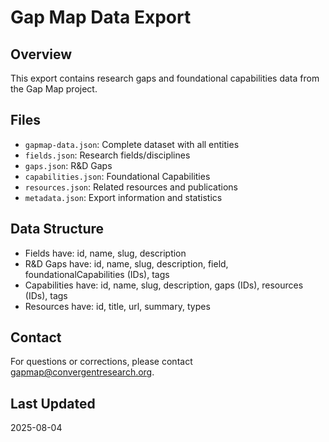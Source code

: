 # Gap Map Data Export

## Overview
This export contains research gaps and foundational capabilities data from the Gap Map project.

## Files
- `gapmap-data.json`: Complete dataset with all entities
- `fields.json`: Research fields/disciplines
- `gaps.json`: R&D Gaps 
- `capabilities.json`: Foundational Capabilities
- `resources.json`: Related resources and publications
- `metadata.json`: Export information and statistics

## Data Structure
- Fields have: id, name, slug, description
- R&D Gaps have: id, name, slug, description, field, foundationalCapabilities (IDs), tags
- Capabilities have: id, name, slug, description, gaps (IDs), resources (IDs), tags
- Resources have: id, title, url, summary, types

## Contact
For questions or corrections, please contact gapmap@convergentresearch.org.

## Last Updated
2025-08-04
